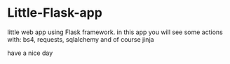 # Little-Flask-app
little web app using Flask framework. in this app you will see some actions with: bs4, requests, sqlalchemy and of course jinja

have a nice day

